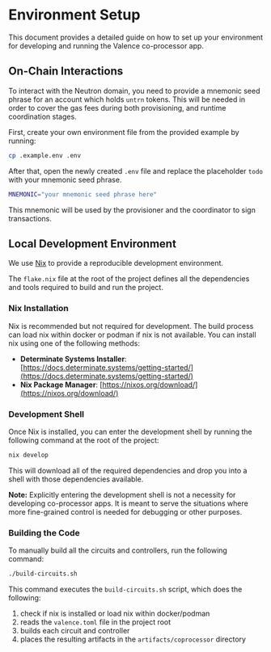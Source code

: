 # Environment Setup

This document provides a detailed guide on how to set up your environment for developing and
running the Valence co-processor app.

## On-Chain Interactions

To interact with the Neutron domain, you need to provide a mnemonic seed phrase for an account which holds `untrn` tokens.
This will be needed in order to cover the gas fees during both provisioning, and runtime coordination stages.

First, create your own environment file from the provided example by running:

```sh
cp .example.env .env
```

After that, open the newly created `.env` file and replace the placeholder `todo` with your mnemonic seed phrase.

```sh
MNEMONIC="your mnemonic seed phrase here"
```

This mnemonic will be used by the provisioner and the coordinator to sign transactions.

## Local Development Environment

We use [Nix](https://nixos.org/) to provide a reproducible development environment.

The `flake.nix` file at the root of the project defines all the dependencies and tools required to build and run the project.

### Nix Installation

Nix is recommended but not required for development. The build process can load nix within docker or podman if nix is not available.
You can install nix using one of the following methods:

- **Determinate Systems Installer**: [https://docs.determinate.systems/getting-started/](https://docs.determinate.systems/getting-started/)
- **Nix Package Manager**: [https://nixos.org/download/](https://nixos.org/download/)

### Development Shell

Once Nix is installed, you can enter the development shell by running the following command at the root of the project:

```sh
nix develop
```

This will download all of the required dependencies and drop you into a shell with those dependencies available.

**Note:** Explicitly entering the development shell is not a necessity for developing co-processor apps.
It is meant to serve the situations where more fine-grained control is needed for debugging or other purposes.

### Building the Code

To manually build all the circuits and controllers, run the following command:

```sh
./build-circuits.sh
```

This command executes the `build-circuits.sh` script, which does the following:

1. check if nix is installed or load nix within docker/podman
1. reads the `valence.toml` file in the project root
2. builds each circuit and controller
3. places the resulting artifacts in the `artifacts/coprocessor` directory
